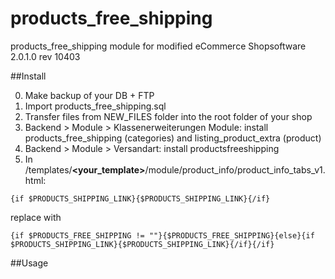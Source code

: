 # products_free_shipping

products_free_shipping module for modified eCommerce Shopsoftware 2.0.1.0 rev 10403

##Install

0. Make backup of your DB + FTP
1. Import products_free_shipping.sql
2. Transfer files from NEW_FILES folder into the root folder of your shop
3. Backend > Module > Klassenerweiterungen Module: install products_free_shipping (categories) and listing_product_extra (product)
4. Backend > Module > Versandart: install productsfreeshipping
5. In /templates/**\<your_template\>**/module/product_info/product_info_tabs_v1.html:

```
{if $PRODUCTS_SHIPPING_LINK}{$PRODUCTS_SHIPPING_LINK}{/if}
```
replace with
```
{if $PRODUCTS_FREE_SHIPPING != ""}{$PRODUCTS_FREE_SHIPPING}{else}{if $PRODUCTS_SHIPPING_LINK}{$PRODUCTS_SHIPPING_LINK}{/if}{/if}
```

##Usage
